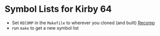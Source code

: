 # Symbol Lists for Kirby 64

- Set `RECOMP` in the `Makefile` to wherever you cloned (and built) [Recomp](https://github.com/Kirby64Ret/Kirby64Recomp)
- run `make` to get a new symbol list
